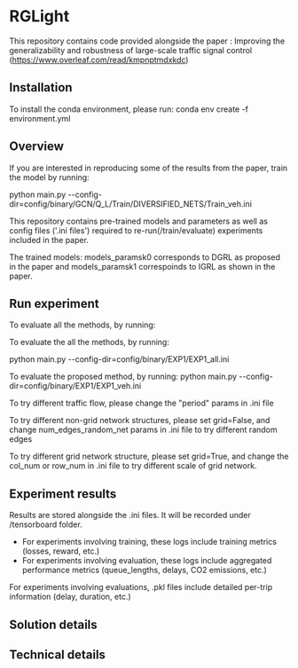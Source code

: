 # RGLight
This repository contains code provided alongside the paper : Improving the generalizability and robustness of large-scale traffic signal control 
(https://www.overleaf.com/read/kmpnptmdxkdc)


## Installation
To install the conda environment, please run:  conda env create -f environment.yml


## Overview

If you are interested in reproducing some of the results from the paper, train the model by running:

python main.py --config-dir=config/binary/GCN/Q_L/Train/DIVERSIFIED_NETS/Train_veh.ini 


This repository contains pre-trained models and parameters as well as config files ('.ini files') required to re-run(/train/evaluate) experiments included in the  paper.

The trained models: models_paramsk0 corresponds to DGRL as proposed in the paper and models_paramsk1 correspoinds to IGRL as shown in the paper.

## Run experiment

To evaluate all the methods, by running:

To evaluate the all the methods, by running:


python main.py --config-dir=config/binary/EXP1/EXP1_all.ini

To evaluate the proposed method, by running:
python main.py --config-dir=config/binary/EXP1/EXP1_veh.ini

To try different traffic flow, please change the "period" params in .ini file

To try different non-grid network structures, please set grid=False, and change num_edges_random_net params in .ini file to try different random edges

To try different grid network structure, please set grid=True, and change the col_num or row_num in .ini file to try different scale of grid network. 


## Experiment results

Results are stored alongside the .ini files. It will be recorded under /tensorboard folder.

  - For experiments involving training, these logs include training metrics (losses, reward, etc.)
  - For experiments involving evaluation, these logs include aggregated performance metrics (queue_lengths, delays, CO2 emissions, etc.)

For experiments involving evaluations, .pkl files include detailed per-trip information (delay, duration, etc.)


## Solution details


## Technical details
